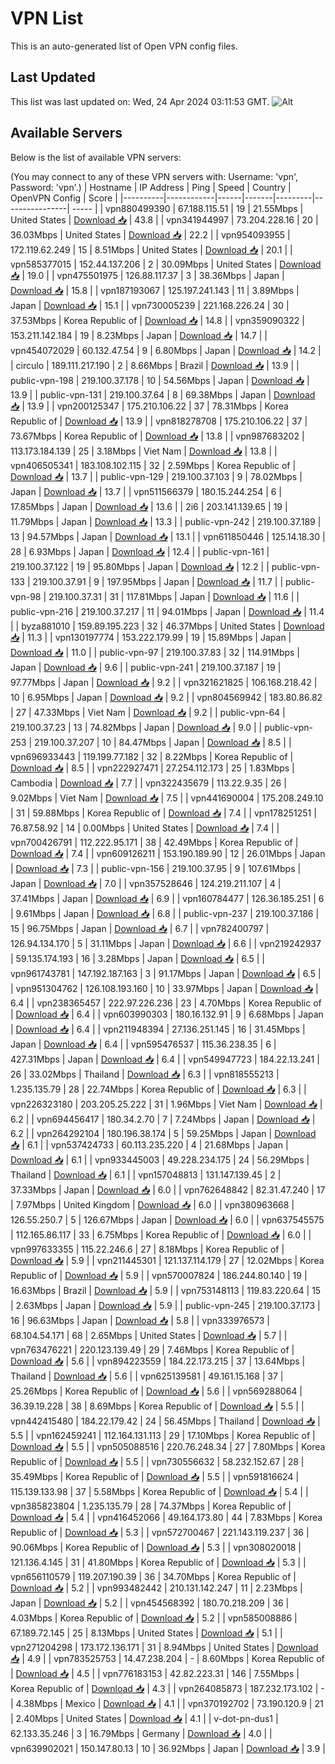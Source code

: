 # VPN List

This is an auto-generated list of Open VPN config files.

## Last Updated

This list was last updated on: Wed, 24 Apr 2024 03:11:53 GMT.
![Alt](https://repobeats.axiom.co/api/embed/186b98318ef1479477931607c1ad7d823f12451f.svg "Repobeats analytics image")

## Available Servers

Below is the list of available VPN servers:

(You may connect to any of these VPN servers with: Username: 'vpn', Password: 'vpn'.)
| Hostname | IP Address | Ping | Speed | Country | OpenVPN Config | Score |
|----------|------------|------|-------|---------|----------------| ----- |
| vpn880499390 | 67.188.115.51 | 19 | 21.55Mbps | United States | [Download 📥](./configs/server_0_US.ovpn) | 43.8 |
| vpn341944997 | 73.204.228.16 | 20 | 36.03Mbps | United States | [Download 📥](./configs/server_1_US.ovpn) | 22.2 |
| vpn954093955 | 172.119.62.249 | 15 | 8.51Mbps | United States | [Download 📥](./configs/server_2_US.ovpn) | 20.1 |
| vpn585377015 | 152.44.137.206 | 2 | 30.09Mbps | United States | [Download 📥](./configs/server_3_US.ovpn) | 19.0 |
| vpn475501975 | 126.88.117.37 | 3 | 38.36Mbps | Japan | [Download 📥](./configs/server_4_JP.ovpn) | 15.8 |
| vpn187193067 | 125.197.241.143 | 11 | 3.89Mbps | Japan | [Download 📥](./configs/server_5_JP.ovpn) | 15.1 |
| vpn730005239 | 221.168.226.24 | 30 | 37.53Mbps | Korea Republic of | [Download 📥](./configs/server_6_KR.ovpn) | 14.8 |
| vpn359090322 | 153.211.142.184 | 19 | 8.23Mbps | Japan | [Download 📥](./configs/server_7_JP.ovpn) | 14.7 |
| vpn454072029 | 60.132.47.54 | 9 | 6.80Mbps | Japan | [Download 📥](./configs/server_8_JP.ovpn) | 14.2 |
| circulo | 189.111.217.190 | 2 | 8.66Mbps | Brazil | [Download 📥](./configs/server_9_BR.ovpn) | 13.9 |
| public-vpn-198 | 219.100.37.178 | 10 | 54.56Mbps | Japan | [Download 📥](./configs/server_10_JP.ovpn) | 13.9 |
| public-vpn-131 | 219.100.37.64 | 8 | 69.38Mbps | Japan | [Download 📥](./configs/server_11_JP.ovpn) | 13.9 |
| vpn200125347 | 175.210.106.22 | 37 | 78.31Mbps | Korea Republic of | [Download 📥](./configs/server_12_KR.ovpn) | 13.9 |
| vpn818278708 | 175.210.106.22 | 37 | 73.67Mbps | Korea Republic of | [Download 📥](./configs/server_13_KR.ovpn) | 13.8 |
| vpn987683202 | 113.173.184.139 | 25 | 3.18Mbps | Viet Nam | [Download 📥](./configs/server_14_VN.ovpn) | 13.8 |
| vpn406505341 | 183.108.102.115 | 32 | 2.59Mbps | Korea Republic of | [Download 📥](./configs/server_15_KR.ovpn) | 13.7 |
| public-vpn-129 | 219.100.37.103 | 9 | 78.02Mbps | Japan | [Download 📥](./configs/server_16_JP.ovpn) | 13.7 |
| vpn511566379 | 180.15.244.254 | 6 | 17.85Mbps | Japan | [Download 📥](./configs/server_17_JP.ovpn) | 13.6 |
| 2i6 | 203.141.139.65 | 19 | 11.79Mbps | Japan | [Download 📥](./configs/server_18_JP.ovpn) | 13.3 |
| public-vpn-242 | 219.100.37.189 | 13 | 94.57Mbps | Japan | [Download 📥](./configs/server_19_JP.ovpn) | 13.1 |
| vpn611850446 | 125.14.18.30 | 28 | 6.93Mbps | Japan | [Download 📥](./configs/server_20_JP.ovpn) | 12.4 |
| public-vpn-161 | 219.100.37.122 | 19 | 95.80Mbps | Japan | [Download 📥](./configs/server_21_JP.ovpn) | 12.2 |
| public-vpn-133 | 219.100.37.91 | 9 | 197.95Mbps | Japan | [Download 📥](./configs/server_22_JP.ovpn) | 11.7 |
| public-vpn-98 | 219.100.37.31 | 31 | 117.81Mbps | Japan | [Download 📥](./configs/server_23_JP.ovpn) | 11.6 |
| public-vpn-216 | 219.100.37.217 | 11 | 94.01Mbps | Japan | [Download 📥](./configs/server_24_JP.ovpn) | 11.4 |
| byza881010 | 159.89.195.223 | 32 | 46.37Mbps | United States | [Download 📥](./configs/server_25_US.ovpn) | 11.3 |
| vpn130197774 | 153.222.179.99 | 19 | 15.89Mbps | Japan | [Download 📥](./configs/server_26_JP.ovpn) | 11.0 |
| public-vpn-97 | 219.100.37.83 | 32 | 114.91Mbps | Japan | [Download 📥](./configs/server_27_JP.ovpn) | 9.6 |
| public-vpn-241 | 219.100.37.187 | 19 | 97.77Mbps | Japan | [Download 📥](./configs/server_28_JP.ovpn) | 9.2 |
| vpn321621825 | 106.168.218.42 | 10 | 6.95Mbps | Japan | [Download 📥](./configs/server_29_JP.ovpn) | 9.2 |
| vpn804569942 | 183.80.86.82 | 27 | 47.33Mbps | Viet Nam | [Download 📥](./configs/server_30_VN.ovpn) | 9.2 |
| public-vpn-64 | 219.100.37.23 | 13 | 74.82Mbps | Japan | [Download 📥](./configs/server_31_JP.ovpn) | 9.0 |
| public-vpn-253 | 219.100.37.207 | 10 | 84.47Mbps | Japan | [Download 📥](./configs/server_32_JP.ovpn) | 8.5 |
| vpn696933443 | 119.199.77.182 | 32 | 8.22Mbps | Korea Republic of | [Download 📥](./configs/server_33_KR.ovpn) | 8.5 |
| vpn222927471 | 27.254.112.173 | 25 | 1.83Mbps | Cambodia | [Download 📥](./configs/server_34_KH.ovpn) | 7.7 |
| vpn322435679 | 113.22.9.35 | 26 | 9.02Mbps | Viet Nam | [Download 📥](./configs/server_35_VN.ovpn) | 7.5 |
| vpn441690004 | 175.208.249.10 | 31 | 59.88Mbps | Korea Republic of | [Download 📥](./configs/server_36_KR.ovpn) | 7.4 |
| vpn178251251 | 76.87.58.92 | 14 | 0.00Mbps | United States | [Download 📥](./configs/server_37_US.ovpn) | 7.4 |
| vpn700426791 | 112.222.95.171 | 38 | 42.49Mbps | Korea Republic of | [Download 📥](./configs/server_38_KR.ovpn) | 7.4 |
| vpn609126211 | 153.190.189.90 | 12 | 26.01Mbps | Japan | [Download 📥](./configs/server_39_JP.ovpn) | 7.3 |
| public-vpn-156 | 219.100.37.95 | 9 | 107.61Mbps | Japan | [Download 📥](./configs/server_40_JP.ovpn) | 7.0 |
| vpn357528646 | 124.219.211.107 | 4 | 37.41Mbps | Japan | [Download 📥](./configs/server_41_JP.ovpn) | 6.9 |
| vpn160784477 | 126.36.185.251 | 6 | 9.61Mbps | Japan | [Download 📥](./configs/server_42_JP.ovpn) | 6.8 |
| public-vpn-237 | 219.100.37.186 | 15 | 96.75Mbps | Japan | [Download 📥](./configs/server_43_JP.ovpn) | 6.7 |
| vpn782400797 | 126.94.134.170 | 5 | 31.11Mbps | Japan | [Download 📥](./configs/server_44_JP.ovpn) | 6.6 |
| vpn219242937 | 59.135.174.193 | 16 | 3.28Mbps | Japan | [Download 📥](./configs/server_45_JP.ovpn) | 6.5 |
| vpn961743781 | 147.192.187.163 | 3 | 91.17Mbps | Japan | [Download 📥](./configs/server_46_JP.ovpn) | 6.5 |
| vpn951304762 | 126.108.193.160 | 10 | 33.97Mbps | Japan | [Download 📥](./configs/server_47_JP.ovpn) | 6.4 |
| vpn238365457 | 222.97.226.236 | 23 | 4.70Mbps | Korea Republic of | [Download 📥](./configs/server_48_KR.ovpn) | 6.4 |
| vpn603990303 | 180.16.132.91 | 9 | 6.68Mbps | Japan | [Download 📥](./configs/server_49_JP.ovpn) | 6.4 |
| vpn211948394 | 27.136.251.145 | 16 | 31.45Mbps | Japan | [Download 📥](./configs/server_50_JP.ovpn) | 6.4 |
| vpn595476537 | 115.36.238.35 | 6 | 427.31Mbps | Japan | [Download 📥](./configs/server_51_JP.ovpn) | 6.4 |
| vpn549947723 | 184.22.13.241 | 26 | 33.02Mbps | Thailand | [Download 📥](./configs/server_52_TH.ovpn) | 6.3 |
| vpn818555213 | 1.235.135.79 | 28 | 22.74Mbps | Korea Republic of | [Download 📥](./configs/server_53_KR.ovpn) | 6.3 |
| vpn226323180 | 203.205.25.222 | 31 | 1.96Mbps | Viet Nam | [Download 📥](./configs/server_54_VN.ovpn) | 6.2 |
| vpn694456417 | 180.34.2.70 | 7 | 7.24Mbps | Japan | [Download 📥](./configs/server_55_JP.ovpn) | 6.2 |
| vpn264292104 | 180.196.38.174 | 5 | 59.25Mbps | Japan | [Download 📥](./configs/server_56_JP.ovpn) | 6.1 |
| vpn537424733 | 60.113.235.220 | 4 | 21.68Mbps | Japan | [Download 📥](./configs/server_57_JP.ovpn) | 6.1 |
| vpn933445003 | 49.228.234.175 | 24 | 56.29Mbps | Thailand | [Download 📥](./configs/server_58_TH.ovpn) | 6.1 |
| vpn157048813 | 131.147.139.45 | 2 | 37.33Mbps | Japan | [Download 📥](./configs/server_59_JP.ovpn) | 6.0 |
| vpn762648842 | 82.31.47.240 | 17 | 7.97Mbps | United Kingdom | [Download 📥](./configs/server_60_GB.ovpn) | 6.0 |
| vpn380963668 | 126.55.250.7 | 5 | 126.67Mbps | Japan | [Download 📥](./configs/server_61_JP.ovpn) | 6.0 |
| vpn637545575 | 112.165.86.117 | 33 | 6.75Mbps | Korea Republic of | [Download 📥](./configs/server_62_KR.ovpn) | 6.0 |
| vpn997633355 | 115.22.246.6 | 27 | 8.18Mbps | Korea Republic of | [Download 📥](./configs/server_63_KR.ovpn) | 5.9 |
| vpn211445301 | 121.137.114.179 | 27 | 12.02Mbps | Korea Republic of | [Download 📥](./configs/server_64_KR.ovpn) | 5.9 |
| vpn570007824 | 186.244.80.140 | 19 | 16.63Mbps | Brazil | [Download 📥](./configs/server_65_BR.ovpn) | 5.9 |
| vpn753148113 | 119.83.220.64 | 15 | 2.63Mbps | Japan | [Download 📥](./configs/server_66_JP.ovpn) | 5.9 |
| public-vpn-245 | 219.100.37.173 | 16 | 96.63Mbps | Japan | [Download 📥](./configs/server_67_JP.ovpn) | 5.8 |
| vpn333976573 | 68.104.54.171 | 68 | 2.65Mbps | United States | [Download 📥](./configs/server_68_US.ovpn) | 5.7 |
| vpn763476221 | 220.123.139.49 | 29 | 7.46Mbps | Korea Republic of | [Download 📥](./configs/server_69_KR.ovpn) | 5.6 |
| vpn894223559 | 184.22.173.215 | 37 | 13.64Mbps | Thailand | [Download 📥](./configs/server_70_TH.ovpn) | 5.6 |
| vpn625139581 | 49.161.15.168 | 37 | 25.26Mbps | Korea Republic of | [Download 📥](./configs/server_71_KR.ovpn) | 5.6 |
| vpn569288064 | 36.39.19.228 | 38 | 8.69Mbps | Korea Republic of | [Download 📥](./configs/server_72_KR.ovpn) | 5.5 |
| vpn442415480 | 184.22.179.42 | 24 | 56.45Mbps | Thailand | [Download 📥](./configs/server_73_TH.ovpn) | 5.5 |
| vpn162459241 | 112.164.131.113 | 29 | 17.10Mbps | Korea Republic of | [Download 📥](./configs/server_74_KR.ovpn) | 5.5 |
| vpn505088516 | 220.76.248.34 | 27 | 7.80Mbps | Korea Republic of | [Download 📥](./configs/server_75_KR.ovpn) | 5.5 |
| vpn730556632 | 58.232.152.67 | 28 | 35.49Mbps | Korea Republic of | [Download 📥](./configs/server_76_KR.ovpn) | 5.5 |
| vpn591816624 | 115.139.133.98 | 37 | 5.58Mbps | Korea Republic of | [Download 📥](./configs/server_77_KR.ovpn) | 5.4 |
| vpn385823804 | 1.235.135.79 | 28 | 74.37Mbps | Korea Republic of | [Download 📥](./configs/server_78_KR.ovpn) | 5.4 |
| vpn416452066 | 49.164.173.80 | 44 | 7.83Mbps | Korea Republic of | [Download 📥](./configs/server_79_KR.ovpn) | 5.3 |
| vpn572700467 | 221.143.119.237 | 36 | 90.06Mbps | Korea Republic of | [Download 📥](./configs/server_80_KR.ovpn) | 5.3 |
| vpn308020018 | 121.136.4.145 | 31 | 41.80Mbps | Korea Republic of | [Download 📥](./configs/server_81_KR.ovpn) | 5.3 |
| vpn656110579 | 119.207.190.39 | 36 | 34.70Mbps | Korea Republic of | [Download 📥](./configs/server_82_KR.ovpn) | 5.2 |
| vpn993482442 | 210.131.142.247 | 11 | 2.23Mbps | Japan | [Download 📥](./configs/server_83_JP.ovpn) | 5.2 |
| vpn454568392 | 180.70.218.209 | 36 | 4.03Mbps | Korea Republic of | [Download 📥](./configs/server_84_KR.ovpn) | 5.2 |
| vpn585008886 | 67.189.72.145 | 25 | 8.13Mbps | United States | [Download 📥](./configs/server_85_US.ovpn) | 5.1 |
| vpn271204298 | 173.172.136.171 | 31 | 8.94Mbps | United States | [Download 📥](./configs/server_86_US.ovpn) | 4.9 |
| vpn783525753 | 14.47.238.204 | - | 8.60Mbps | Korea Republic of | [Download 📥](./configs/server_87_KR.ovpn) | 4.5 |
| vpn776183153 | 42.82.223.31 | 146 | 7.55Mbps | Korea Republic of | [Download 📥](./configs/server_88_KR.ovpn) | 4.3 |
| vpn264085873 | 187.232.173.102 | - | 4.38Mbps | Mexico | [Download 📥](./configs/server_89_MX.ovpn) | 4.1 |
| vpn370192702 | 73.190.120.9 | 21 | 2.40Mbps | United States | [Download 📥](./configs/server_90_US.ovpn) | 4.1 |
| v-dot-pn-dus1 | 62.133.35.246 | 3 | 16.79Mbps | Germany | [Download 📥](./configs/server_91_DE.ovpn) | 4.0 |
| vpn639902021 | 150.147.80.13 | 10 | 36.92Mbps | Japan | [Download 📥](./configs/server_92_JP.ovpn) | 3.9 |
